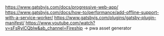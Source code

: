 https://www.gatsbyjs.com/docs/progressive-web-app/
https://www.gatsbyjs.com/docs/how-to/performance/add-offline-support-with-a-service-worker/
https://www.gatsbyjs.com/plugins/gatsby-plugin-manifest/
https://www.youtube.com/watch?v=sFsRylCQblw&ab_channel=Fireship -> pwa asset generator

